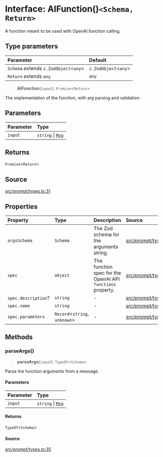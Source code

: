 # Interface: AIFunction()`<Schema, Return>`

A function meant to be used with OpenAI function calling.

## Type parameters

| Parameter | Default |
| :------ | :------ |
| `Schema` extends `z.ZodObject`\<`any`\> | `z.ZodObject`\<`any`\> |
| `Return` extends `any` | `any` |

> **AIFunction**(`input`): `Promise`\<`Return`\>

The implementation of the function, with arg parsing and validation.

## Parameters

| Parameter | Type |
| :------ | :------ |
| `input` | `string` \| [`Msg`](Msg.md) |

## Returns

`Promise`\<`Return`\>

## Source

[src/prompt/types.ts:31](https://github.com/dexaai/llm-tools/blob/1257af6/src/prompt/types.ts#L31)

## Properties

| Property | Type | Description | Source |
| :------ | :------ | :------ | :------ |
| `argsSchema` | `Schema` | The Zod schema for the arguments string. | [src/prompt/types.ts:33](https://github.com/dexaai/llm-tools/blob/1257af6/src/prompt/types.ts#L33) |
| `spec` | `object` | The function spec for the OpenAI API `functions` property. | [src/prompt/types.ts:37](https://github.com/dexaai/llm-tools/blob/1257af6/src/prompt/types.ts#L37) |
| `spec.description`? | `string` | - | [src/prompt/types.ts:39](https://github.com/dexaai/llm-tools/blob/1257af6/src/prompt/types.ts#L39) |
| `spec.name` | `string` | - | [src/prompt/types.ts:38](https://github.com/dexaai/llm-tools/blob/1257af6/src/prompt/types.ts#L38) |
| `spec.parameters` | `Record`\<`string`, `unknown`\> | - | [src/prompt/types.ts:40](https://github.com/dexaai/llm-tools/blob/1257af6/src/prompt/types.ts#L40) |

## Methods

### parseArgs()

> **parseArgs**(`input`): `TypeOf`\<`Schema`\>

Parse the function arguments from a message.

#### Parameters

| Parameter | Type |
| :------ | :------ |
| `input` | `string` \| [`Msg`](Msg.md) |

#### Returns

`TypeOf`\<`Schema`\>

#### Source

[src/prompt/types.ts:35](https://github.com/dexaai/llm-tools/blob/1257af6/src/prompt/types.ts#L35)
